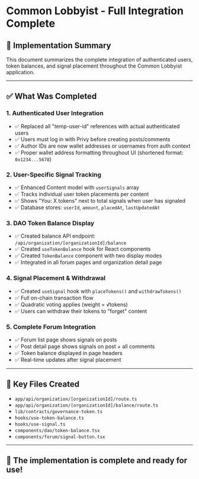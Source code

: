 # Common Lobbyist - Full Integration Complete

## 🎉 Implementation Summary

This document summarizes the complete integration of authenticated users, token balances, and signal placement throughout the Common Lobbyist application.

---

## ✅ What Was Completed

### 1. **Authenticated User Integration**
- ✅ Replaced all "temp-user-id" references with actual authenticated users
- ✅ Users must log in with Privy before creating posts/comments
- ✅ Author IDs are now wallet addresses or usernames from auth context
- ✅ Proper wallet address formatting throughout UI (shortened format: `0x1234...5678`)

### 2. **User-Specific Signal Tracking**
- ✅ Enhanced Content model with `userSignals` array
- ✅ Tracks individual user token placements per content
- ✅ Shows "You: X tokens" next to total signals when user has signaled
- ✅ Database stores: `userId`, `amount`, `placedAt`, `lastUpdatedAt`

### 3. **DAO Token Balance Display**
- ✅ Created balance API endpoint: `/api/organization/[organizationId]/balance`
- ✅ Created `useTokenBalance` hook for React components
- ✅ Created `TokenBalance` component with two display modes
- ✅ Integrated in all forum pages and organization detail page

### 4. **Signal Placement & Withdrawal**
- ✅ Created `useSignal` hook with `placeTokens()` and `withdrawTokens()`
- ✅ Full on-chain transaction flow
- ✅ Quadratic voting applies (weight = √tokens)
- ✅ Users can withdraw their tokens to "forget" content

### 5. **Complete Forum Integration**
- ✅ Forum list page shows signals on posts
- ✅ Post detail page shows signals on post + all comments
- ✅ Token balance displayed in page headers
- ✅ Real-time updates after signal placement

---

## 📁 Key Files Created

- `app/api/organization/[organizationId]/route.ts`
- `app/api/organization/[organizationId]/balance/route.ts`
- `lib/contracts/governance-token.ts`
- `hooks/use-token-balance.ts`
- `hooks/use-signal.ts`
- `components/dao/token-balance.tsx`
- `components/forum/signal-button.tsx`

---

## 🚀 The implementation is complete and ready for use!

